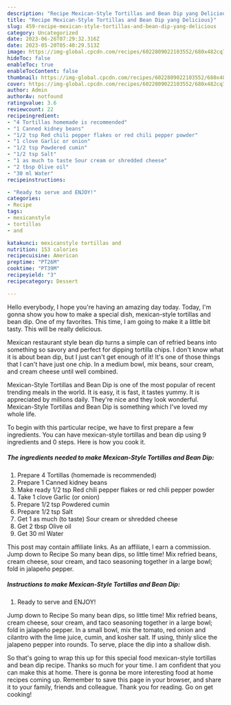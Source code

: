 ```yaml
---
description: "Recipe Mexican-Style Tortillas and Bean Dip yang Delicious}"
title: "Recipe Mexican-Style Tortillas and Bean Dip yang Delicious}"
slug: 459-recipe-mexican-style-tortillas-and-bean-dip-yang-delicious
category: Uncategorized
date: 2023-06-26T07:29:32.316Z
date: 2023-05-20T05:40:29.513Z
image: https://img-global.cpcdn.com/recipes/6022809022103552/680x482cq70/mexican-style-tortillas-and-bean-dip-recipe-main-photo.jpg
hideToc: false
enableToc: true
enableTocContent: false
thumbnail: https://img-global.cpcdn.com/recipes/6022809022103552/680x482cq70/mexican-style-tortillas-and-bean-dip-recipe-main-photo.jpg
cover: https://img-global.cpcdn.com/recipes/6022809022103552/680x482cq70/mexican-style-tortillas-and-bean-dip-recipe-main-photo.jpg
author: Admin
authorAv: notfound
ratingvalue: 3.6
reviewcount: 22
recipeingredient:
- "4 Tortillas homemade is recommended"
- "1 Canned kidney beans"
- "1/2 tsp Red chili pepper flakes or red chili pepper powder"
- "1 clove Garlic or onion"
- "1/2 tsp Powdered cumin"
- "1/2 tsp Salt"
- "1 as much to taste Sour cream or shredded cheese"
- "2 tbsp Olive oil"
- "30 ml Water"
recipeinstructions:

- "Ready to serve and ENJOY!"
categories:
- Recipe
tags:
- mexicanstyle
- tortillas
- and

katakunci: mexicanstyle tortillas and 
nutrition: 153 calories
recipecuisine: American
preptime: "PT26M"
cooktime: "PT39M"
recipeyield: "3"
recipecategory: Dessert

---
```



Hello everybody, I hope you're having an amazing day today. Today, I'm gonna show you how to make a special dish, mexican-style tortillas and bean dip. One of my favorites. This time, I am going to make it a little bit tasty. This will be really delicious.

Mexican restaurant style bean dip turns a simple can of refried beans into something so savory and perfect for dipping tortilla chips. I don&#39;t know what it is about bean dip, but I just can&#39;t get enough of it! It&#39;s one of those things that I can&#39;t have just one chip. In a medium bowl, mix beans, sour cream, and cream cheese until well combined.

Mexican-Style Tortillas and Bean Dip is one of the most popular of recent trending meals in the world. It is easy, it is fast, it tastes yummy. It is appreciated by millions daily. They're nice and they look wonderful. Mexican-Style Tortillas and Bean Dip is something which I've loved my whole life.


To begin with this particular recipe, we have to first prepare a few ingredients. You can have mexican-style tortillas and bean dip using 9 ingredients and 0 steps. Here is how you cook it.

<!--inarticleads1-->

##### The ingredients needed to make Mexican-Style Tortillas and Bean Dip:

1. Prepare 4 Tortillas (homemade is recommended)
1. Prepare 1 Canned kidney beans
1. Make ready 1/2 tsp Red chili pepper flakes or red chili pepper powder
1. Take 1 clove Garlic (or onion)
1. Prepare 1/2 tsp Powdered cumin
1. Prepare 1/2 tsp Salt
1. Get 1 as much (to taste) Sour cream or shredded cheese
1. Get 2 tbsp Olive oil
1. Get 30 ml Water


This post may contain affiliate links. As an affiliate, I earn a commission. Jump down to Recipe So many bean dips, so little time! Mix refried beans, cream cheese, sour cream, and taco seasoning together in a large bowl; fold in jalapeño pepper. 

<!--inarticleads2-->

##### Instructions to make Mexican-Style Tortillas and Bean Dip:


1. Ready to serve and ENJOY!

Jump down to Recipe So many bean dips, so little time! Mix refried beans, cream cheese, sour cream, and taco seasoning together in a large bowl; fold in jalapeño pepper. In a small bowl, mix the tomato, red onion and cilantro with the lime juice, cumin, and kosher salt. If using, thinly slice the jalapeno pepper into rounds. To serve, place the dip into a shallow dish. 

So that's going to wrap this up for this special food mexican-style tortillas and bean dip recipe. Thanks so much for your time. I am confident that you can make this at home. There is gonna be more interesting food at home recipes coming up. Remember to save this page in your browser, and share it to your family, friends and colleague. Thank you for reading. Go on get cooking!
